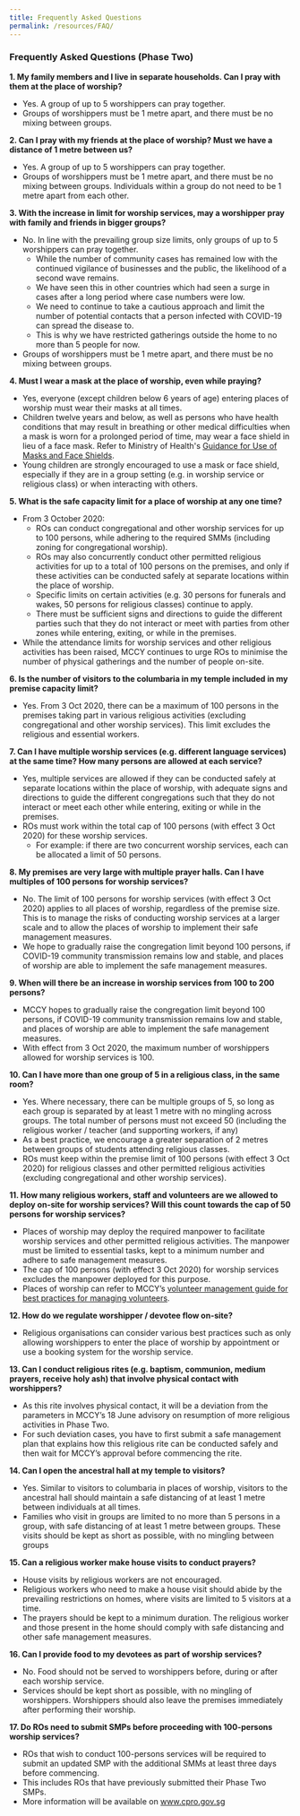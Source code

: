 ```yaml
---
title: Frequently Asked Questions
permalink: /resources/FAQ/
---
```


### Frequently Asked Questions (Phase Two)

**1. My family members and I live in separate households. Can I pray with them at the place of worship?**
  * Yes. A group of up to 5 worshippers can pray together.
  * Groups of worshippers must be 1 metre apart, and there must be no mixing between groups.

**2. Can I pray with my friends at the place of worship? Must we have a distance of 1 metre between us?**
  * Yes. A group of up to 5 worshippers can pray together.
  * Groups of worshippers must be 1 metre apart, and there must be no mixing between groups. Individuals within a group do not need to be 1 metre apart from each other. 
  
**3. With the increase in limit for worship services, may a worshipper pray with family and friends in bigger groups?**
  * No. In line with the prevailing group size limits, only groups of up to 5 worshippers can pray together.
    * While the number of community cases has remained low with the continued vigilance of businesses and the public, the likelihood of a second wave remains.
    * We have seen this in other countries which had seen a surge in cases after a long period where case numbers were low. 
    * We need to continue to take a cautious approach and limit the number of potential contacts that a person infected with COVID-19 can spread the disease to. 
    * This is why we have restricted gatherings outside the home to no more than 5 people for now.  
  * Groups of worshippers must be 1 metre apart, and there must be no mixing between groups.

**4. Must I wear a mask at the place of worship, even while praying?**
  * Yes, everyone (except children below 6 years of age) entering places of worship must wear their masks at all times.
  * Children twelve years and below, as well as persons who have health conditions that may result in breathing or other medical difficulties when a mask is worn for a prolonged period of time, may wear a face shield in lieu of a face mask. Refer to Ministry of Health's [Guidance for Use of Masks and Face Shields](https://www.moh.gov.sg/news-highlights/details/guidance-for-use-of-masks-and-face-shields).
  * Young children are strongly encouraged to use a mask or face shield, especially if they are in a group setting (e.g. in worship service or religious class) or when interacting with others. 
  
**5. What is the safe capacity limit for a place of worship at any one time?**
  * From 3 October 2020: 
    * ROs can conduct congregational and other worship services for up to 100 persons, while adhering to the required SMMs (including zoning for congregational worship).
    * ROs may also concurrently conduct other permitted religious activities for up to a total of 100 persons on the premises, and only if these activities can be conducted safely at separate locations within the place of worship. 
    * Specific limits on certain activities (e.g. 30 persons for funerals and wakes, 50 persons for religious classes) continue to apply. 
    * There must be sufficient signs and directions to guide the different parties such that they do not interact or meet with parties from other zones while entering, exiting, or while in the premises. 
  * While the attendance limits for worship services and other religious activities has been raised, MCCY continues to urge ROs to minimise the number of physical gatherings and the number of people on-site. 

**6. Is the number of visitors to the columbaria in my temple included in my premise capacity limit?**
  *	Yes. From 3 Oct 2020, there can be a maximum of 100 persons in the premises taking part in various religious activities (excluding congregational and other worship services). This limit excludes the religious and essential workers. 

**7. Can I have multiple worship services (e.g. different language services) at the same time? How many persons are allowed at each service?**
  * Yes, multiple services are allowed if they can be conducted safely at separate locations within the place of worship, with adequate signs and directions to guide the different congregations such that they do not interact or meet each other while entering, exiting or while in the premises. 
  * ROs must work within the total cap of 100 persons (with effect 3 Oct 2020) for these worship services. 
    * For example: if there are two concurrent worship services, each can be allocated a limit of 50 persons.

**8. My premises are very large with multiple prayer halls. Can I have multiples of 100 persons for worship services?**
  * No. The limit of 100 persons for worship services (with effect 3 Oct 2020) applies to all places of worship, regardless of the premise size. This is to manage the risks of conducting worship services at a larger scale and to allow the places of worship to implement their safe management measures.
  * We hope to gradually raise the congregation limit beyond 100 persons, if COVID-19 community transmission remains low and stable, and places of worship are able to implement the safe management measures.  

**9. When will there be an increase in worship services from 100 to 200 persons?**
  * MCCY hopes to gradually raise the congregation limit beyond 100 persons, if COVID-19 community transmission remains low and stable, and places of worship are able to implement the safe management measures.   
  * With effect from 3 Oct 2020, the maximum number of worshippers allowed for worship services is 100.

**10. Can I have more than one group of 5 in a religious class, in the same room?**
  * Yes. Where necessary, there can be multiple groups of 5, so long as each group is separated by at least 1 metre with no mingling across groups. The total number of persons must not exceed 50 (including the religious worker / teacher  (and supporting workers, if any)
  * As a best practice, we encourage a greater separation of 2 metres between groups of students attending religious classes.
  * ROs must keep within the premise limit of 100 persons (with effect 3 Oct 2020) for religious classes and other permitted religious activities (excluding congregational and other worship services). 

**11. How many religious workers, staff and volunteers are we allowed to deploy on-site for worship services? Will this count towards the cap of 50 persons for worship services?**
  * Places of worship may deploy the required manpower to facilitate worship services and other permitted religious activities. The manpower must be limited to essential tasks, kept to a minimum number and adhere to safe management measures. 
  * The cap of 100 persons (with effect 3 Oct 2020) for worship services excludes the manpower deployed for this purpose.
  * Places of worship can refer to MCCY’s [volunteer management guide for best practices for managing volunteers](https://www.mccy.gov.sg/about-us/news-and-resources/press-statements/2020/jun/Guidelines-for-volunteer-management-during-covid19-pandemic-2).

**12. How do we regulate worshipper / devotee flow on-site?**
  * Religious organisations can consider various best practices such as only allowing worshippers to enter the place of worship by appointment or use a booking system for the worship service. 
  
**13. Can I conduct religious rites (e.g. baptism, communion, medium prayers, receive holy ash) that involve physical contact with worshippers?**
  * As this rite involves physical contact, it will be a deviation from the parameters in MCCY’s 18 June advisory on resumption of more religious activities in Phase Two. 
  * For such deviation cases, you have to first submit a safe management plan that explains how this religious rite can be conducted safely and then wait for MCCY’s approval before commencing the rite.  

**14. Can I open the ancestral hall at my temple to visitors?**
  * Yes. Similar to visitors to columbaria in places of worship, visitors to the ancestral hall should maintain a safe distancing of at least 1 metre between individuals at all times. 
  * Families who visit in groups are limited to no more than 5 persons in a group, with safe distancing of at least 1 metre between groups. These visits should be kept as short as possible, with no mingling between groups

**15. Can a religious worker make house visits to conduct prayers?**
  * House visits by religious workers are not encouraged. 
  * Religious workers who need to make a house visit should abide by the prevailing restrictions on homes, where visits are limited to 5 visitors at a time. 
  * The prayers should be kept to a minimum duration. The religious worker and those present in the home should comply with safe distancing and other safe management measures.

**16. Can I provide food to my devotees as part of worship services?**
  * No. Food should not be served to worshippers before, during or after each worship service. 
  * Services should be kept short as possible, with no mingling of worshippers. Worshippers should also leave the premises immediately after performing their worship. 
  
**17. Do ROs need to submit SMPs before proceeding with 100-persons worship services?**
  * ROs that wish to conduct 100-persons services will be required to submit an updated SMP with the additional SMMs at least three days before commencing.
  * This includes ROs that have previously submitted their Phase Two SMPs.
  * More information will be available on www.cpro.gov.sg

